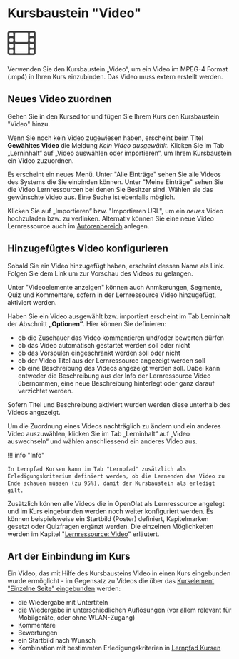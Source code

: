 # Kursbaustein "Video"

![icon_video.png](assets/video_64_0_434343_none.png)

Verwenden Sie den Kursbaustein „Video“, um ein Video im MPEG-4 Format (.mp4) in Ihren Kurs einzubinden. Das Video muss extern erstellt werden.

## Neues Video zuordnen

Gehen Sie in den Kurseditor und fügen Sie Ihrem Kurs den Kursbaustein "Video" hinzu.

Wenn Sie noch kein Video zugewiesen haben, erscheint beim Titel **Gewähltes Video**
die Meldung _Kein Video ausgewählt_.
Klicken Sie im Tab „Lerninhalt“ auf „Video auswählen oder importieren“, um
Ihrem Kursbaustein ein Video zuzuordnen. 

Es erscheint ein neues Menü. Unter "Alle Einträge" sehen Sie alle Videos des Systems die Sie einbinden können. Unter "Meine Einträge" sehen Sie die Video Lernressourcen bei denen Sie Besitzer sind. Wählen sie das gewünschte Video aus. Eine Suche ist ebenfalls möglich.

Klicken Sie auf „Importieren“ bzw.
"Importieren URL", um ein *neues* Video hochzuladen bzw. zu verlinken. Alternativ können Sie eine neue Video Lernressource auch im [Autorenbereich](Learning_resource_Video.de.md)  anlegen.

## Hinzugefügtes Video konfigurieren

Sobald Sie ein Video hinzugefügt haben, erscheint dessen Name als Link.
Folgen Sie dem Link um zur Vorschau des Videos zu gelangen. 

Unter "Videoelemente anzeigen" können auch Anmkerungen, Segmente, Quiz und Kommentare, sofern in der Lernressource Video hinzugefügt, aktiviert werden.

Haben Sie ein Video ausgewählt bzw. importiert erscheint im Tab Lerninhalt der Abschnitt
**„Optionen“**. Hier können Sie definieren:
* ob die Zuschauer das Video kommentieren und/oder bewerten dürfen 
* ob das Video automatisch gestartet werden soll oder nicht  
* ob das Vorspulen eingeschränkt werden soll oder nicht 
* ob der Video Titel aus der Lernressource angezeigt werden soll
* ob eine Beschreibung des Videos angezeigt werden soll. Dabei kann entweder die Beschreibung aus der Info der Lernressource Video übernommen, eine neue Beschreibung hinterlegt oder ganz darauf verzichtet werden.

Sofern Titel und Beschreibung aktiviert wurden werden diese unterhalb des Videos angezeigt. 

Um die Zuordnung eines Videos
nachträglich zu ändern und ein anderes Video auszuwählen, klicken Sie im Tab „Lerninhalt“ auf „Video auswechseln“ und wählen anschliessend ein anderes Video aus.

!!! info "Info"

    In Lernpfad Kursen kann im Tab "Lernpfad" zusätzlich als Erledigungskriterium definiert werden, ob die Lernenden das Video zu Ende schauen müssen (zu 95%), damit der Kursbaustein als erledigt gilt.


Zusätzlich können alle Videos die in OpenOlat als Lernressource angelegt und im Kurs eingebunden werden noch weiter konfiguriert werden. Es können beispielsweise ein
Startbild (Poster) definiert, Kapitelmarken gesetzt oder Quizfragen ergänzt werden. Die einzelnen Möglichkeiten werden im Kapitel "[Lernressource: Video](Learning_resource_Video.de.md)" erläutert.

## Art der Einbindung im Kurs

Ein Video, das mit Hilfe des Kursbausteins Video in einen Kurs eingebunden wurde ermöglicht - im
Gegensatz zu Videos die über das [Kurselement "Einzelne Seite" eingebunden](Single_Page_Add_edit_video.de.md)
werden:

  * die Wiedergabe mit Untertiteln
  * die Wiedergabe in unterschiedlichen Auflösungen (vor allem relevant für Mobilgeräte, oder ohne WLAN-Zugang)
  * Kommentare
  * Bewertungen
  * ein Startbild nach Wunsch
  * Kombination mit bestimmten Erledigungskriterien in [Lernpfad Kursen](../learningresources/Learning_path_course.de.md)
